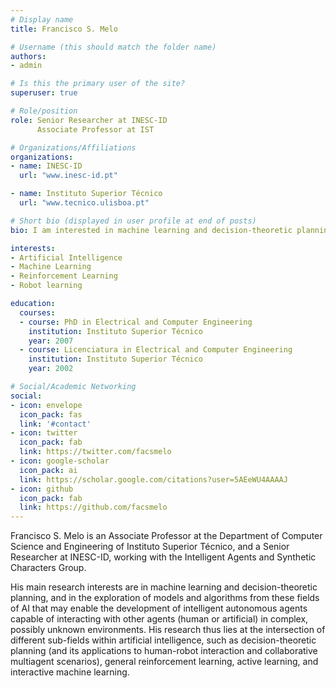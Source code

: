 ```yaml
---
# Display name
title: Francisco S. Melo

# Username (this should match the folder name)
authors:
- admin

# Is this the primary user of the site?
superuser: true

# Role/position
role: Senior Researcher at INESC-ID
      Associate Professor at IST

# Organizations/Affiliations
organizations:
- name: INESC-ID
  url: "www.inesc-id.pt"

- name: Instituto Superior Técnico
  url: "www.tecnico.ulisboa.pt"

# Short bio (displayed in user profile at end of posts)
bio: I am interested in machine learning and decision-theoretic planning, and in the exploration of models and algorithms from these fields of AI in creating intelligent autonomous agents capable of interacting with other agents (human or artificial) in complex, possibly unknown environments. My research lies at the intersection of different sub-fields within artificial intelligence, such as decision-theoretic planning (and its applications to human-robot interaction and collaborative multiagent scenarios), general reinforcement learning, active learning, interactive machine learning.

interests:
- Artificial Intelligence
- Machine Learning
- Reinforcement Learning
- Robot learning

education:
  courses:
  - course: PhD in Electrical and Computer Engineering
    institution: Instituto Superior Técnico
    year: 2007
  - course: Licenciatura in Electrical and Computer Engineering
    institution: Instituto Superior Técnico
    year: 2002

# Social/Academic Networking
social:
- icon: envelope
  icon_pack: fas
  link: '#contact'
- icon: twitter
  icon_pack: fab
  link: https://twitter.com/facsmelo
- icon: google-scholar
  icon_pack: ai
  link: https://scholar.google.com/citations?user=5AEeWU4AAAAJ
- icon: github
  icon_pack: fab
  link: https://github.com/facsmelo
---
```


Francisco S. Melo is an Associate Professor at the Department of Computer Science and Engineering of Instituto Superior Técnico, and a Senior Researcher at INESC-ID, working with the Intelligent Agents and Synthetic Characters Group.

His main research interests are in machine learning and decision-theoretic planning, and in the exploration of models and algorithms from these fields of AI that may enable the development of intelligent autonomous agents capable of interacting with other agents (human or artificial) in complex, possibly unknown environments. His research thus lies at the intersection of different sub-fields within artificial intelligence, such as decision-theoretic planning (and its applications to human-robot interaction and collaborative multiagent scenarios), general reinforcement learning, active learning, and interactive machine learning.